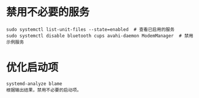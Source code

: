# 禁用不必要的服务

```
sudo systemctl list-unit-files --state=enabled  # 查看已启用的服务
sudo systemctl disable bluetooth cups avahi-daemon ModemManager  # 禁用示例服务
```

# 优化启动项
```
systemd-analyze blame
根据输出结果，禁用不必要的启动项。
```
